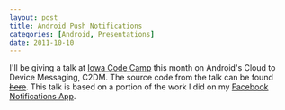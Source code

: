 ```yaml
---
layout: post
title: Android Push Notifications
categories: [Android, Presentations]
date: 2011-10-10
---
```

I'll be giving a talk at [Iowa Code Camp](http://iowacodecamp.com/) this month on
Android's Cloud to Device Messaging, C2DM. The source code from the talk can be found
[<del>here</del>](#). This talk is based on a portion
of the work I did on my [Facebook Notifications App](https://market.android.com/details?id=com.lukekorth.facebookNotifications).
